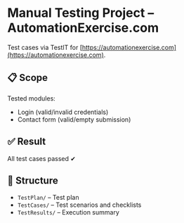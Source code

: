 # Manual Testing Project – AutomationExercise.com

Test cases via TestIT for [https://automationexercise.com](https://automationexercise.com).

## 📋 Scope
Tested modules:
- Login (valid/invalid credentials)
- Contact form (valid/empty submission)

## ✅ Result
All test cases passed ✔

## 📁 Structure
- `TestPlan/` – Test plan
- `TestCases/` – Test scenarios and checklists
- `TestResults/` – Execution summary

